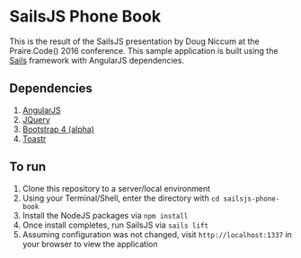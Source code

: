 # SailsJS Phone Book

This is the result of the SailsJS presentation by Doug Niccum at the Praire.Code() 2016 conference. This sample application is built using the [Sails](http://sailsjs.org) framework with AngularJS dependencies.

## Dependencies

1. [AngularJS](https://angularjs.org/)
2. [JQuery](https://jquery.com/)
2. [Bootstrap 4 (alpha)](https://v4-alpha.getbootstrap.com/)
3. [Toastr](http://codeseven.github.io/toastr/)

## To run

1. Clone this repository to a server/local environment
2. Using your Terminal/Shell, enter the directory with `cd sailsjs-phone-book`
3. Install the NodeJS packages via `npm install`
4. Once install completes, run SailsJS via `sails lift`
5. Assuming configuration was not changed, visit `http://localhost:1337` in your browser to view the application